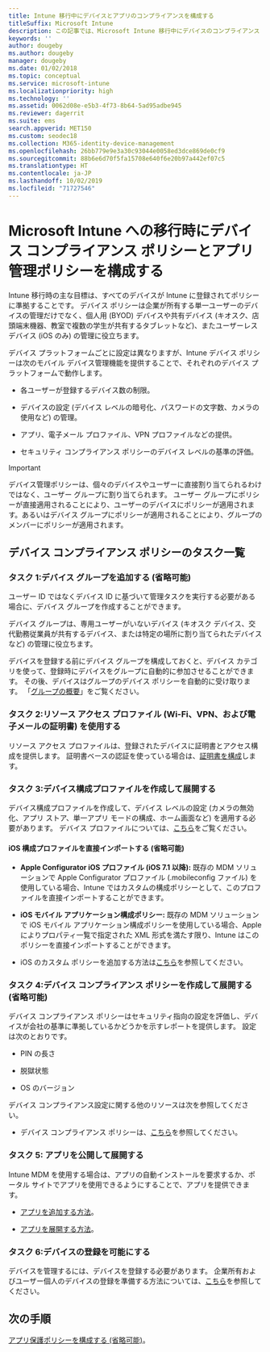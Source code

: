 ```yaml
---
title: Intune 移行中にデバイスとアプリのコンプライアンスを構成する
titleSuffix: Microsoft Intune
description: この記事では、Microsoft Intune 移行中にデバイスのコンプライアンス ポリシーとアプリ管理ポリシーを構成するために必要な手順について説明します。
keywords: ''
author: dougeby
ms.author: dougeby
manager: dougeby
ms.date: 01/02/2018
ms.topic: conceptual
ms.service: microsoft-intune
ms.localizationpriority: high
ms.technology: ''
ms.assetid: 0062d08e-e5b3-4f73-8b64-5ad95adbe945
ms.reviewer: dagerrit
ms.suite: ems
search.appverid: MET150
ms.custom: seodec18
ms.collection: M365-identity-device-management
ms.openlocfilehash: 26bb779e9e3a30c93044e0058ed3dce869de0cf9
ms.sourcegitcommit: 88b6e6d70f5fa15708e640f6e20b97a442ef07c5
ms.translationtype: HT
ms.contentlocale: ja-JP
ms.lasthandoff: 10/02/2019
ms.locfileid: "71727546"
---
```

# <a name="configure-device-compliance-and-app-management-policies-when-migrating-to-microsoft-intune"></a>Microsoft Intune への移行時にデバイス コンプライアンス ポリシーとアプリ管理ポリシーを構成する

Intune 移行時の主な目標は、すべてのデバイスが Intune に登録されてポリシーに準拠することです。 デバイス ポリシーは企業が所有する単一ユーザーのデバイスの管理だけでなく、個人用 (BYOD) デバイスや共有デバイス (キオスク、店頭端末機器、教室で複数の学生が共有するタブレットなど)、またユーザーレス デバイス (iOS のみ) の管理に役立ちます。

デバイス プラットフォームごとに設定は異なりますが、Intune デバイス ポリシーは次のモバイル デバイス管理機能を提供することで、それぞれのデバイス プラットフォームで動作します。

- 各ユーザーが登録するデバイス数の制限。

- デバイスの設定 (デバイス レベルの暗号化、パスワードの文字数、カメラの使用など) の管理。

- アプリ、電子メール プロファイル、VPN プロファイルなどの提供。

- セキュリティ コンプライアンス ポリシーのデバイス レベルの基準の評価。

> [!IMPORTANT]
> デバイス管理ポリシーは、個々のデバイスやユーザーに直接割り当てられるわけではなく、ユーザー グループに割り当てられます。 ユーザー グループにポリシーが直接適用されることにより、ユーザーのデバイスにポリシーが適用されます。あるいはデバイス グループにポリシーが適用されることにより、グループのメンバーにポリシーが適用されます。

## <a name="task-list-for-device-compliance-policies"></a>デバイス コンプライアンス ポリシーのタスク一覧

### <a name="task-1-add-device-groups-optional"></a>タスク 1:デバイス グループを追加する (省略可能)

ユーザー ID ではなくデバイス ID に基づいて管理タスクを実行する必要がある場合に、デバイス グループを作成することができます。

デバイス グループは、専用ユーザーがいないデバイス (キオスク デバイス、交代勤務従業員が共有するデバイス、または特定の場所に割り当てられたデバイスなど) の管理に役立ちます。

デバイスを登録する前にデバイス グループを構成しておくと、デバイス カテゴリを使って、登録時にデバイスをグループに自動的に参加させることができます。 その後、デバイスはグループのデバイス ポリシーを自動的に受け取ります。 「[グループの概要](groups-get-started.md)」をご覧ください。

### <a name="task-2-use-resource-access-profiles-wi-fi-vpn-and-email-certificates"></a>タスク 2:リソース アクセス プロファイル (Wi-Fi、VPN、および電子メールの証明書) を使用する

リソース アクセス プロファイルは、登録されたデバイスに証明書とアクセス構成を提供します。 証明書ベースの認証を使っている場合は、[証明書を構成](../protect/certificates-configure.md)します。

### <a name="task-3-create-and-deploy-device-configuration-profiles"></a>タスク 3:デバイス構成プロファイルを作成して展開する

デバイス構成プロファイルを作成して、デバイス レベルの設定 (カメラの無効化、アプリ ストア、単一アプリ モードの構成、ホーム画面など) を適用する必要があります。 デバイス プロファイルについては、[こちら](../configuration/device-profiles.md)をご覧ください。

#### <a name="directly-import-ios-configuration-profiles-optional"></a>iOS 構成プロファイルを直接インポートする (省略可能)

- **Apple Configurator iOS プロファイル (iOS 7.1 以降):** 既存の MDM ソリューションで Apple Configurator プロファイル (.mobileconfig ファイル) を使用している場合、Intune ではカスタムの構成ポリシーとして、このプロファイルを直接インポートすることができます。

- **iOS モバイル アプリケーション構成ポリシー:** 既存の MDM ソリューションで iOS モバイル アプリケーション構成ポリシーを使用している場合、Apple によりプロパティ一覧で指定された XML 形式を満たす限り、Intune はこのポリシーを直接インポートすることができます。

- iOS のカスタム ポリシーを追加する方法は[こちら](../configuration/custom-settings-ios.md)を参照してください。

### <a name="task-4-create-and-deploy-device-compliance-policies-optional"></a>タスク 4:デバイス コンプライアンス ポリシーを作成して展開する (省略可能)

デバイス コンプライアンス ポリシーはセキュリティ指向の設定を評価し、デバイスが会社の基準に準拠しているかどうかを示すレポートを提供します。 設定は次のとおりです。

- PIN の長さ

- 脱獄状態

- OS のバージョン

デバイス コンプライアンス設定に関する他のリソースは次を参照してください。

- デバイス コンプライアンス ポリシーは、[こちら](../protect/device-compliance-get-started.md)を参照してください。

### <a name="task-5-publish-and-deploy-apps"></a>タスク 5: アプリを公開して展開する

Intune MDM を使用する場合は、アプリの自動インストールを要求するか、ポータル サイトでアプリを使用できるようにすることで、アプリを提供できます。

- [アプリを追加する方法](../apps/apps-add.md)。

- [アプリを展開する方法](../apps/apps-deploy.md)。

### <a name="task-6-enable-device-enrollment"></a>タスク 6:デバイスの登録を可能にする

デバイスを管理するには、デバイスを登録する必要があります。 企業所有およびユーザー個人のデバイスの登録を準備する方法については、[こちら](../enrollment/device-enrollment.md)を参照してください。

## <a name="next-steps"></a>次の手順

[アプリ保護ポリシーを構成する (省略可能)](../apps/app-protection-policies.md)。
